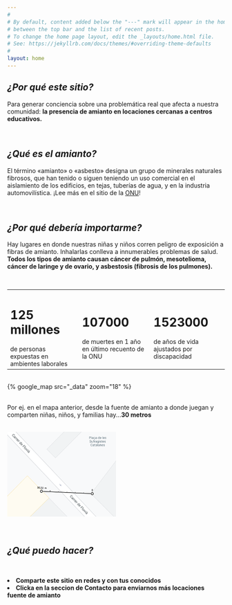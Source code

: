 ```yaml
---
#
# By default, content added below the "---" mark will appear in the home page
# between the top bar and the list of recent posts.
# To change the home page layout, edit the _layouts/home.html file.
# See: https://jekyllrb.com/docs/themes/#overriding-theme-defaults
#
layout: home
---
```

<h2><i>¿Por qué este sitio?</i></h2>
<p>
  Para generar conciencia sobre una problemática real que afecta a nuestra comunidad: <b>la presencia de
    amianto en locaciones cercanas a centros educativos.</b>
</p>
<br>
<h2><i>¿Qué es el amianto?</i></h2>
<p>
   El término «amianto» o «asbesto» designa un grupo de minerales naturales fibrosos, que han tenido o siguen teniendo
   un uso comercial en el aislamiento de los edificios, en tejas, tuberías de agua, y en la industria automovilística.
   ¡Lee más en el sitio de la <a href="https://www.who.int/es/news-room/fact-sheets/detail/asbestos-elimination-of-asbestos-related-diseases">ONU</a>!
</p>
<br>
<h2><i>¿Por qué debería importarme?</i></h2>
<p>
   Hay lugares en donde nuestras niñas y niños corren peligro de exposición a fibras de amianto. Inhalarlas conlleva a innumerables problemas
   de salud. <b>Todos los tipos de amianto causan cáncer de pulmón, mesotelioma, cáncer de laringe y de ovario, y asbestosis (fibrosis de los pulmones).</b>
</p>
<br>
<p>
  <table style="width:100%">
    <tr>
      <td><h1>125 millones</h1> de personas expuestas en ambientes laborales</td>
      <td><h1>107000</h1> de muertes en 1 año en último recuento de la ONU</td>
      <td><h1>1523000</h1> de años de vida ajustados por discapacidad</td>
    </tr>
  </table>
</p>
<br>
<div>
  {% google_map src="_data" zoom="18" %}
</div>
<br>
<div>
  <p>Por ej. en el mapa anterior, desde la fuente de amianto a donde juegan y comparten niñas, niños, y familias hay...<b>30 metros<b></p>
    <br>
  <img src="assets/measure.png" width="50%" height="50%" class="center">
</div>
<br>
<br>
<h2><i>¿Qué puedo hacer?</i></h2>
<br>
<p>
   <li>Comparte este sitio en redes y con tus conocidos</li>
   <li>Clicka en la seccion de Contacto para enviarnos más locaciones fuente de amianto</li>
</p>